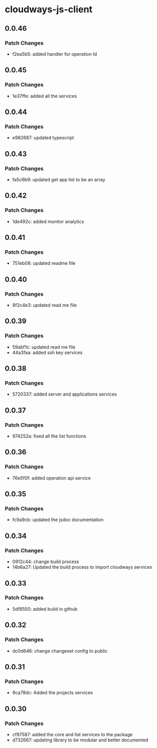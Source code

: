 # cloudways-js-client

## 0.0.46

### Patch Changes

- f2ea5b5: added handler for operation Id

## 0.0.45

### Patch Changes

- 1e37ffe: added all the services

## 0.0.44

### Patch Changes

- e982687: updated typescript

## 0.0.43

### Patch Changes

- fa5c6b9: updated get app list to be an array

## 0.0.42

### Patch Changes

- 1de492c: added monitor analytics

## 0.0.41

### Patch Changes

- 751eb08: updated readme file

## 0.0.40

### Patch Changes

- 8f2c4e3: updated read me file

## 0.0.39

### Patch Changes

- 59abf1c: updated read me file
- 44a3faa: added ssh key services

## 0.0.38

### Patch Changes

- 5720337: added server and applications services

## 0.0.37

### Patch Changes

- 974252a: fixed all the list functions

## 0.0.36

### Patch Changes

- 76e5f0f: added operation api service

## 0.0.35

### Patch Changes

- fc9a9cb: updated the jsdoc documentation

## 0.0.34

### Patch Changes

- 0912c44: change build process
- 14b6a27: Updated the build process to import cloudways services

## 0.0.33

### Patch Changes

- 5df8550: added build in github

## 0.0.32

### Patch Changes

- dc0d646: change changeset config to public

## 0.0.31

### Patch Changes

- 9ca78dc: Added the projects services

## 0.0.30

### Patch Changes

- cf97587: added the core and list services to the package
- d732667: updating library to be modular and better documented
